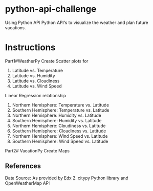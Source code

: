 # python-api-challenge
Using Python API 
Python API's to visualize the weather and plan future vacations.

# Instructions
Part1#WeatherPy
Create Scatter plots for 
1. Latitude vs. Temperature
2. Latitude vs. Humidity
3. Latitude vs. Cloudiness
4. Latitude vs. Wind Speed

Linear Regression relationship
1. Northern Hemisphere: Temperature vs. Latitude
2. Southern Hemisphere: Temperature vs. Latitude
3. Northern Hemisphere: Humidity vs. Latitude
4. Southern Hemisphere: Humidity vs. Latitude
5. Northern Hemisphere: Cloudiness vs. Latitude
6. Southern Hemisphere: Cloudiness vs. Latitude
7. Northern Hemisphere: Wind Speed vs. Latitude
8. Southern Hemisphere: Wind Speed vs. Latitude

Part2# VacationPy
Create Maps

## References

Data Source: As provided by Edx
2. citypy Python library and OpenWeatherMap API
